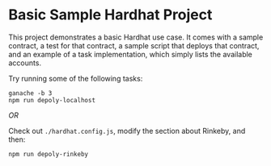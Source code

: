 # Basic Sample Hardhat Project

This project demonstrates a basic Hardhat use case. It comes with a sample contract, a test for that contract, a sample script that deploys that contract, and an example of a task implementation, which simply lists the available accounts.

Try running some of the following tasks:

```shell
ganache -b 3
npm run depoly-localhost
```

*OR*

Check out `./hardhat.config.js`, modify the section about Rinkeby, and then:

```shell
npm run depoly-rinkeby
```
